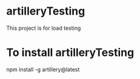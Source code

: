 # artilleryTesting
This project is for load testing

# To install artilleryTesting
npm install -g artillery@latest
